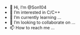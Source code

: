 - 👋 Hi, I’m @Son104
- 👀 I’m interested in C/C++
- 🌱 I’m currently learning ...
- 💞️ I’m looking to collaborate on ...
- 📫 How to reach me ...

<!---
Son104/Son104 is a ✨ special ✨ repository because its `README.md` (this file) appears on your GitHub profile.
You can click the Preview link to take a look at your changes.
--->
